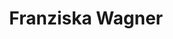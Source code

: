 ---
# Display name
title: Franziska Wagner

# Name pronunciation (optional)
name_pronunciation: ''

# Full name (for SEO)
first_name: Franziska
last_name: Wagner

# Status emoji
#status:
#  icon: ☕️

# Is this the primary user of the site?
superuser: true

# Highlight the author in author lists? (true/false)
highlight_name: true

# Role/position/tagline
role: PhD Candidate

# Organizations/Affiliations to display in Biography blox
organizations:
  - name: Central European University, Vienna, Austria
    url: https://www.ceu.edu/ 

# Social network links
# Need to use another icon? Simply download the SVG icon to your `assets/media/icons/` folder.
profiles:
  - icon: at-symbol
    url: 'mailto:wagner_franziska@phd.ceu.edu'
    label: E-mail Me
  - icon: brands/x
    url: https://x.com/fra_wagner_
  - icon: brands/github
    url: https://github.com/FraWagner
  - icon: huggingface
    url: https://huggingface.co/frwagner
  - icon: brands/linkedin
    url: https://www.linkedin.com/in/franziska-w-3862b3138/
  - icon: academicons/google-scholar
    url: https://scholar.google.com/citations?user=UfJ4T9wAAAAJ&hl=en
  - icon: academicons/orcid
    url: https://orcid.org/0000-0002-4034-0232
    

interests:
  - Computational social sciences
  - Natural language processing
  - Political communication
  - Social media
  - AI (&) governance

education:
  - area: PhD Political Science
    institution: Central European University, Vienna, Austria
    date_start: 2020-09-01
    date_end: ''
  #  summary: |
  #    ''
  #  button:
  #    text: 'Read Thesis'
  #    url: 'https://example.com'
  - area: Visiting Doctoral Researcher
    institution: Vrije Universiteit Amsterdam, Netherlands
    date_start: 2024-04-01
    date_end: 2024-06-30
  - area: Visiting Doctoral Researcher
    institution: Universidad Diego Portales, Santiago, Chile
    date_start: 2023-09-15
    date_end: 2023-12-15
  - area: Summer Institute in Computational Social Science
    institution: WZB Berlin Social Science Center, Germany
    date_start: 2023-07-03
    date_end: 2023-07-13
  - area: Research MA in Political Science
    institution: Sciences Po Paris, France
    date_start: 2018-09-01
    date_end: 2022-07-31
  - area: BA Political Science
    institution: University of Mannheim, Germany
    date_start: 2014-09-01
    date_end: 2018-07-31

work:
  - position: Consultant - Country Expert for Democracy Tracker
    company_name: International IDEA
    company_url: https://www.idea.int/
    company_logo: ''
    date_start: 2022-07-01
    date_end: ''
  - position: Country Expert for the Proscribed Right-Wing Extremist Organisation (PREO) Project
    company_name: Centre for the Analysis of the Radical Right (CARR)
    company_url: https://michaelzeller.de/data/index_data.html#proscribed-right-wing-extremist-organisations-preos  # Or the relevant project website, if applicable
    date_start: 2021-07-01  # Example: 2023-03-01
    date_end: ''
    summary: |-2
      Contributed as a country expert (France) for the PREO Project, which is led by the Centre for the Analysis of the Radical Right (CARR) in collaboration with the Weizenbaum Institute, European University Institute, and supported by the European Commission. The project aims to document all proscribed right-wing extremist organisations (PREOs) in the EU27 and the UK.
    button:
      text: 'Publication'
      url: 'https://www.tandfonline.com/doi/full/10.1080/09546553.2023.2240446'
  - position: Research Assistant
    company_name: AUTHLIB Project
    company_url: https://www.authlib.eu/
    company_logo: ''
    date_start: 2022-09-01
    date_end: 2024-09-30
    summary: |2-
      Responsibilities include:
      - Data collection and computational text analysis 
      - Project management and communication
      - Development of ethics guidelines and data management plan
  - position: Consultant - Database Unification for Email Marketing
    company_name: El Dínamo
    company_url: https://www.eldinamo.cl/ 
    date_start: 2024-05-01  
    date_end: 2024-07-01  
    summary: |2-
      Led a project to optimize the management of email marketing databases, focusing on reviewing, unifying, and cleaning data to enhance targeted campaign capabilities and communication efficiency.
  - position: Research Assistant at the SUPERA Project
    company_name: SUPERA - Supporting the Promotion of Equality in Research and Academia at CEU
    company_url: https://www.superaproject.eu/  
    date_start: 2021-10-01  
    date_end: 2022-05-31  
    summary: |2-
      Policy research, reports, and implementation regarding gender equality in higher education institutions, including data collection and staff/student trainings.

# Skills
# Add your own SVG icons to `assets/media/icons/`
skills:
  - name: Technical Skills
    items:
      - name: Python
        description: ''
        icon: python
      - name: R
        description: ''
        icon: logo-r-script
      - name: Stata
        description: ''
        icon: Stata
      - name: Excel Power Query
        description: ''
        icon: circle-stack
      - name: LaTeX
        description: ''
        icon: LaTeX
      - name: MAXQDA
        description: ''
        icon: code-bracket

languages:
  - name: English
  - name: German
  - name: French
  - name: Spanish

---